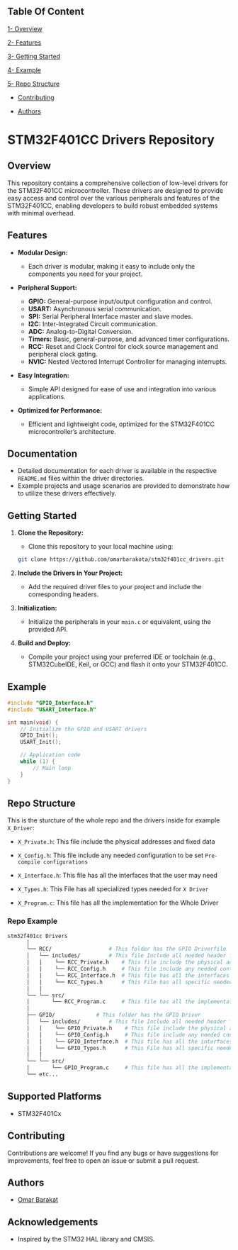 ## Table Of Content

[1- Overview](#fverview)

[2- Features](#2--features)

[3- Getting Started](#getting-started)

[4- Example](#example)

[5- Repo Structure](#repo-structure)

- [Contributing](#contributing)

- [Authors](#authors)

# STM32F401CC Drivers Repository

## Overview

This repository contains a comprehensive collection of low-level drivers for the STM32F401CC microcontroller. These drivers are designed to provide easy access and control over the various peripherals and features of the STM32F401CC, enabling developers to build robust embedded systems with minimal overhead.

## Features

- **Modular Design:**
  - Each driver is modular, making it easy to include only the components you need for your project.

- **Peripheral Support:**
  - **GPIO:** General-purpose input/output configuration and control.
  - **USART:** Asynchronous serial communication.
  - **SPI:** Serial Peripheral Interface master and slave modes.
  - **I2C:** Inter-Integrated Circuit communication.
  - **ADC:** Analog-to-Digital Conversion.
  - **Timers:** Basic, general-purpose, and advanced timer configurations.
  - **RCC:** Reset and Clock Control for clock source management and peripheral clock gating.
  - **NVIC:** Nested Vectored Interrupt Controller for managing interrupts.

- **Easy Integration:**
  - Simple API designed for ease of use and integration into various applications.

- **Optimized for Performance:**
  - Efficient and lightweight code, optimized for the STM32F401CC microcontroller’s architecture.

## Documentation

- Detailed documentation for each driver is available in the respective `README.md` files within the driver directories.
- Example projects and usage scenarios are provided to demonstrate how to utilize these drivers effectively.

## Getting Started

1. **Clone the Repository:**
   - Clone this repository to your local machine using:
   ```bash
   git clone https://github.com/omarbarakota/stm32f401cc_drivers.git
   ```

2. **Include the Drivers in Your Project:**
   - Add the required driver files to your project and include the corresponding headers.

3. **Initialization:**
   - Initialize the peripherals in your `main.c` or equivalent, using the provided API.

4. **Build and Deploy:**
   - Compile your project using your preferred IDE or toolchain (e.g., STM32CubeIDE, Keil, or GCC) and flash it onto your STM32F401CC.

## Example

```c
#include "GPIO_Interface.h"
#include "USART_Interface.h"

int main(void) {
    // Initialize the GPIO and USART drivers
    GPIO_Init();
    USART_Init();

    // Application code
    while (1) {
        // Main loop
    }
}
```


## Repo Structure

This is the sturcture of the whole repo and the drivers inside for example `X_Driver`:

- `X_Private.h`: This file include the physical addresses and fixed data
- `X_Config.h`:  This file include any needed configuration to be set `Pre-compile configurations`
- `X_Interface.h`: This file has all the interfaces that the user may need
- `X_Types.h`: This File has all specialized types needed for `X Driver` 

- `X_Program.c`: This file has all the implementation for the Whole Driver

### Repo Example

````bash
stm32f401cc Drivers
      │
      └── RCC/                  # This folder has the GPIO Driverfile
      │   └── includes/         # This file Include all needed header files for RCC
      |   |    └── RCC_Private.h    # This file include the physical addresses
      |   |    └── RCC_Config.h     # This file include any needed configuration
      |   |    └── RCC_Interface.h  # This file has all the interfaces that the user may need
      |   |    └── RCC_Types.h      # This File has all specific needed types for RCC Driver 
      |   |
      └── └── src/      
      |       └── RCC_Program.c     # This file has all the implementation for the RCC Driver
      |
      ├── GPIO/             # This folder has the GPIO Driver
      │   └── includes/         # This file Include all needed header files for GPIO
      |   |    └── GPIO_Private.h    # This file include the physical addresses
      |   |    └── GPIO_Config.h     # This file include any needed configuration
      |   |    └── GPIO_Interface.h  # This file has all the interfaces that the user may need
      |   |    └── GPIO_Types.h      # This File has all specific needed types for RCC Driver       
      |   |
      └── └── src/       
      |       └── GPIO_Program.c     # This file has all the implementation for the RCC Driver
      └── etc...
````
## Supported Platforms

- STM32F401Cx


## Contributing

Contributions are welcome! If you find any bugs or have suggestions for improvements, feel free to open an issue or submit a pull request.

## Authors

- [Omar Barakat](https://github.com/omarbarakota)

## Acknowledgements

- Inspired by the STM32 HAL library and CMSIS.





